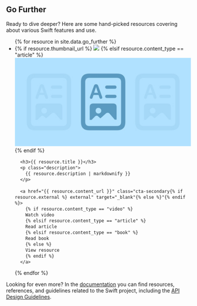 ## Go Further

Ready to dive deeper? Here are some hand-picked resources covering about various Swift features and use.

<ul class="go-further-list">
  {% for resource in site.data.go_further %}
  <li class="resource{% if resource.featured %} featured{% endif %}">
      {% if resource.thumbnail_url %}
        <img class="thumbnail" src="{{ resource.thumbnail_url }}"/>
      {% elsif resource.content_type == "article" %}
        <img class="thumbnail" src="/assets/images/getting-started/article-thumbnail.jpg"/>
      {% endif %}

      <h3>{{ resource.title }}</h3>
      <p class="description">
        {{ resource.description | markdownify }}
      </p>
      
      <a href="{{ resource.content_url }}" class="cta-secondary{% if resource.external %} external" target="_blank"{% else %}"{% endif %}>
        {% if resource.content_type == "video" %}
        Watch video
        {% elsif resource.content_type == "article" %}
        Read article
        {% elsif resource.content_type == "book" %}
        Read book
        {% else %}
        View resource
        {% endif %}
      </a>
  </li>
  {% endfor %}
</ul>

Looking for even more? In the [documentation](/documentation/) you can find resources, references, and guidelines related to the Swift project, including the [API Design Guidelines](/documentation/api-design-guidelines/).

